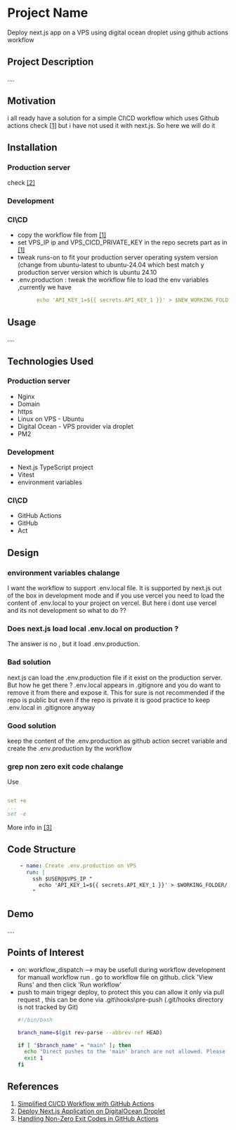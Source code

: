 <h1>Project Name</h1>
Deploy next.js app on a VPS using digital ocean droplet using github actions workflow



<h2>Project Description</h2>
....

<h2>Motivation</h2>
i all ready have a solution for a simple CI\CD workflow which uses Github actions check <a href='#ref1'>[1]</a> but i have not used it with next.js. So here we will do it

<h2>Installation</h2>

<h3>Production server</h3>
check <a href='#ref2'>[2]</a>


<h3>Development</h3>


<h3>CI\CD</h3>
<ul>
<li>copy the workflow file from <a href='#ref1'>[1]</a></li>
<li>set VPS_IP ip and VPS_CICD_PRIVATE_KEY in the repo secrets part as in <a href='#ref1'>[1]</a></li>
<li>tweak runs-on to fit your production server operating system version (change from ubuntu-latest to ubuntu-24.04 which best match y production server version which is ubuntu 24.10</li>
<li>.env.production : tweak the workflow file to load the env variables ,currently we have

```yml
      echo 'API_KEY_1=${{ secrets.API_KEY_1 }}' > $NEW_WORKING_FOLDER/.env.production
```

</li>
</ul>


<h2>Usage</h2>
....


<h2>Technologies Used</h2>

<h3>Production server</h3>
<ul>
  <li>Nginx</li>
  <li>Domain</li>
  <li>https</li>
  <li>Linux on VPS - Ubuntu</li>
  <li>Digital Ocean - VPS provider via droplet</li>
  <li>PM2</li>
</ul>


<h3>Development</h3>
<ul>
  <li>Next.js TypeScript project</li>
  <li>Vitest</li>
  <li>environment variables</li>
</ul>

<h3>CI\CD</h3>
<ul>
  <li>GitHub Actions</li>
  <li>GitHub</li>
  <li>Act</li>
</ul>


<h2>Design</h2>

<h3>environment variables chalange</h3>

I want the workflow to support .env.local file. It is supported by next.js out of the box in development mode and if you use vercel you need to load the content of .env.local to your project on vercel. But here i dont use vercel and its not development so what to do ??

<h3>Does next.js load local .env.local on production ?</h3>
The answer is no , but it load .env.production.

<h3>Bad solution</h3>
next.js can load the .env.production file if it exist on the production server. But how he get there ? .env.local appears in .gitignore and you do want to remove it from there and expose it. This for sure is not recommended if the repo is public but even if the repo is private it is good practice to keep .env.local in .gitignore anyway

<h3>Good solution</h3>
keep the content of the .env.production as github action secret variable and create the .env.production by the workflow


<h3>grep non zero exit code chalange</h3>
Use

```yml

set +e
...
set -e

```

More info in <a href='#ref3'>[3]</a>

<h2>Code Structure</h2>

```yml
    - name: Create .env.production on VPS
      run: |
        ssh $USER@$VPS_IP "
          echo 'API_KEY_1=${{ secrets.API_KEY_1 }}' > $WORKING_FOLDER/.env.production
        "
```

<h2>Demo</h2>
....

<h2>Points of Interest</h2>
<ul>
    <li>on: workflow_dispatch  --> may be usefull during workflow development for manuall workflow run . go to workflow file on github. click 'View Runs' and then click 'Run workflow'</li>
    <li>push to main trigegr deploy, to protect this you can allow it only via pull request , this can be done via .git\hooks\pre-push (.git/hooks directory is not tracked by Git)

```bash
#!/bin/bash

branch_name=$(git rev-parse --abbrev-ref HEAD)

if [ "$branch_name" = "main" ]; then
  echo "Direct pushes to the 'main' branch are not allowed. Please create a pull request."
  exit 1
fi
```
  </li>
</ul>


<h2>References</h2>
<ol>
    <li id='ref1'><a href='https://youtu.be/sEBGmPZh75U?si=wUANX2Pu-Sk6iQxI'>Simplified CI/CD Workflow with GitHub Actions </a></li>
    <li id='ref2'><a href='https://youtu.be/yzbyCWkbcZA?si=_ftdj0fWMoGubTKI'>Deploy Next.js Application on DigitalOcean Droplet</a></li>
    <li id='ref3'><a href='https://youtu.be/ek8K3GLcrm4?si=ota-sa_lVReZTuyY'> Handling Non-Zero Exit Codes in GitHub Actions </a></li>
</ol>

